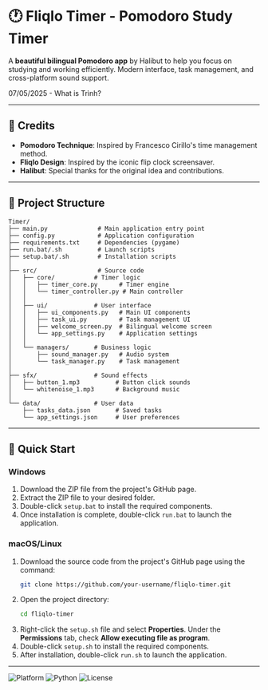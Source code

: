 # 🕐 Fliqlo Timer - Pomodoro Study Timer

A **beautiful bilingual Pomodoro app** by Halibut to help you focus on studying and working efficiently. Modern interface, task management, and cross-platform sound support.

07/05/2025 - What is Trình?

---

## 🙏 Credits

- **Pomodoro Technique**: Inspired by Francesco Cirillo's time management method.
- **Fliqlo Design**: Inspired by the iconic flip clock screensaver.
- **Halibut**: Special thanks for the original idea and contributions.

---

## 📁 Project Structure

```
Timer/
├── main.py              # Main application entry point
├── config.py            # Application configuration  
├── requirements.txt     # Dependencies (pygame)
├── run.bat/.sh          # Launch scripts
├── setup.bat/.sh        # Installation scripts
│
├── src/                 # Source code
│   ├── core/           # Timer logic
│   │   ├── timer_core.py      # Timer engine
│   │   └── timer_controller.py # Main controller
│   │
│   ├── ui/             # User interface
│   │   ├── ui_components.py   # Main UI components
│   │   ├── task_ui.py         # Task management UI
│   │   ├── welcome_screen.py  # Bilingual welcome screen
│   │   └── app_settings.py    # Application settings
│   │
│   └── managers/       # Business logic
│       ├── sound_manager.py   # Audio system
│       └── task_manager.py    # Task management
│
├── sfx/                # Sound effects
│   ├── button_1.mp3          # Button click sounds
│   └── whitenoise_1.mp3      # Background music
│
└── data/               # User data
    ├── tasks_data.json       # Saved tasks
    └── app_settings.json     # User preferences
```

---

## 🚀 Quick Start

### **Windows**
1. Download the ZIP file from the project's GitHub page.
2. Extract the ZIP file to your desired folder.
3. Double-click `setup.bat` to install the required components.
4. Once installation is complete, double-click `run.bat` to launch the application.

### **macOS/Linux**
1. Download the source code from the project's GitHub page using the command:
    ```bash
    git clone https://github.com/your-username/fliqlo-timer.git
    ```
2. Open the project directory:
    ```bash
    cd fliqlo-timer
    ```
3. Right-click the `setup.sh` file and select **Properties**. Under the **Permissions** tab, check **Allow executing file as program**.
4. Double-click `setup.sh` to install the required components.
5. After installation, double-click `run.sh` to launch the application.

---

![Platform](https://img.shields.io/badge/platform-Windows%20%7C%20macOS%20%7C%20Linux-blue)
![Python](https://img.shields.io/badge/python-3.8%2B-green)
![License](https://img.shields.io/badge/license-MIT-yellow)
